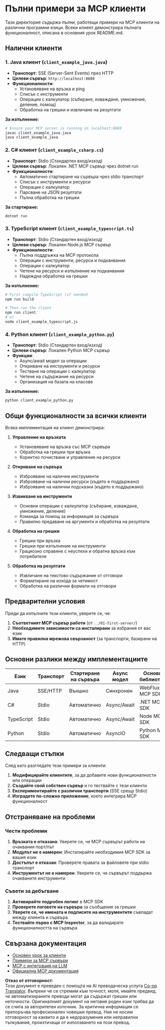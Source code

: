 <!--
CO_OP_TRANSLATOR_METADATA:
{
  "original_hash": "affcf199a44f60283a289dcb69dc144e",
  "translation_date": "2025-07-17T13:36:29+00:00",
  "source_file": "03-GettingStarted/02-client/complete_examples.md",
  "language_code": "bg"
}
-->
# Пълни примери за MCP клиенти

Тази директория съдържа пълни, работещи примери на MCP клиенти на различни програмни езици. Всеки клиент демонстрира пълната функционалност, описана в основния урок README.md.

## Налични клиенти

### 1. Java клиент (`client_example_java.java`)

- **Транспорт**: SSE (Server-Sent Events) през HTTP
- **Целеви сървър**: `http://localhost:8080`
- **Функционалности**:
  - Установяване на връзка и ping
  - Списък с инструменти
  - Операции с калкулатор (събиране, изваждане, умножение, деление, помощ)
  - Обработка на грешки и извличане на резултати

**За изпълнение:**

```bash
# Ensure your MCP server is running on localhost:8080
javac client_example_java.java
java client_example_java
```

### 2. C# клиент (`client_example_csharp.cs`)

- **Транспорт**: Stdio (Стандартен вход/изход)
- **Целеви сървър**: Локален .NET MCP сървър чрез dotnet run
- **Функционалности**:
  - Автоматично стартиране на сървъра чрез stdio транспорт
  - Списък с инструменти и ресурси
  - Операции с калкулатор
  - Парсване на JSON резултати
  - Пълна обработка на грешки

**За стартиране:**
```bash
dotnet run
```

### 3. TypeScript клиент (`client_example_typescript.ts`)

- **Транспорт**: Stdio (Стандартен вход/изход)
- **Целеви сървър**: Локален Node.js MCP сървър
- **Функционалности**:
  - Пълна поддръжка на MCP протокола
  - Операции с инструменти, ресурси и подканвания
  - Операции с калкулатор
  - Четене на ресурси и изпълнение на подканвания
  - Надеждна обработка на грешки

**За изпълнение:**

```bash
# First compile TypeScript (if needed)
npm run build

# Then run the client
npm run client
# or
node client_example_typescript.js
```

### 4. Python клиент (`client_example_python.py`)

- **Транспорт**: Stdio (Стандартен вход/изход)  
- **Целеви сървър**: Локален Python MCP сървър
- **Функции**:
  - Async/await модел за операции
  - Откриване на инструменти и ресурси
  - Тестване на операции с калкулатор
  - Четене на съдържание на ресурси
  - Организация на базата на класове

**За изпълнение:**

```bash
python client_example_python.py
```

## Общи функционалности за всички клиенти

Всяка имплементация на клиент демонстрира:

1. **Управление на връзката**
   - Установяване на връзка със MCP сървъра
   - Обработка на грешки при връзка
   - Коректно почистване и управление на ресурси

2. **Откриване на сървъра**
   - Изброяване на налични инструменти
   - Изброяване на налични ресурси (където е поддържано)
   - Изброяване на налични подсказки (където е поддържано)

3. **Извикване на инструменти**
   - Основни операции с калкулатор (събиране, изваждане, умножение, деление)
   - Команда за помощ за информация за сървъра
   - Правилно предаване на аргументи и обработка на резултати

4. **Обработка на грешки**
   - Грешки при връзка
   - Грешки при изпълнение на инструменти
   - Грациозно справяне с неуспехи и обратна връзка към потребителя

5. **Обработка на резултати**
   - Извличане на текстово съдържание от отговори
   - Форматиране на изхода за четимост
   - Обработка на различни формати на отговори

## Предварителни условия

Преди да изпълните тези клиенти, уверете се, че:

1. **Съответният MCP сървър работи** (от `../01-first-server/`)
2. **Необходимите зависимости са инсталирани** за избрания от вас език
3. **Имате правилна мрежова свързаност** (за транспорти, базирани на HTTP)

## Основни разлики между имплементациите

| Език       | Транспорт | Стартиране на сървъра | Async модел | Основни библиотеки |
|------------|-----------|-----------------------|-------------|--------------------|
| Java       | SSE/HTTP  | Външно                | Синхронен   | WebFlux, MCP SDK   |
| C#         | Stdio     | Автоматично           | Async/Await | .NET MCP SDK       |
| TypeScript | Stdio     | Автоматично           | Async/Await | Node MCP SDK       |
| Python     | Stdio     | Автоматично           | AsyncIO     | Python MCP SDK     |

## Следващи стъпки

След като разгледате тези примери за клиенти:

1. **Модифицирайте клиентите**, за да добавите нови функционалности или операции
2. **Създайте свой собствен сървър** и го тествайте с тези клиенти
3. **Експериментирайте с различни транспорти** (SSE срещу Stdio)
4. **Изградете по-сложно приложение**, което интегрира MCP функционалност

## Отстраняване на проблеми

### Чести проблеми

1. **Връзката е отказана**: Уверете се, че MCP сървърът работи на очаквания порт/път
2. **Модулът не е намерен**: Инсталирайте необходимия MCP SDK за вашия език
3. **Достъпът е отказан**: Проверете правата за файловете при stdio транспорт
4. **Инструментът не е намерен**: Уверете се, че сървърът поддържа очакваните инструменти

### Съвети за дебъгване

1. **Активирайте подробен логинг** в MCP SDK
2. **Проверете логовете на сървъра** за съобщения за грешки
3. **Уверете се, че имената и подписите на инструментите** съвпадат между клиента и сървъра
4. **Тествайте първо с MCP Inspector**, за да валидирате функционалността на сървъра

## Свързана документация

- [Основен урок за клиенти](./README.md)
- [Примери за MCP сървъри](../../../../03-GettingStarted/01-first-server)
- [MCP с интеграция на LLM](../../../../03-GettingStarted/03-llm-client)
- [Официална MCP документация](https://modelcontextprotocol.io/)

**Отказ от отговорност**:  
Този документ е преведен с помощта на AI преводаческа услуга [Co-op Translator](https://github.com/Azure/co-op-translator). Въпреки че се стремим към точност, моля, имайте предвид, че автоматизираните преводи могат да съдържат грешки или неточности. Оригиналният документ на неговия роден език трябва да се счита за авторитетен източник. За критична информация се препоръчва професионален човешки превод. Ние не носим отговорност за каквито и да е недоразумения или неправилни тълкувания, произтичащи от използването на този превод.